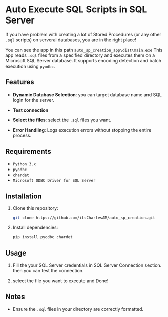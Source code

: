 # Auto Execute SQL Scripts in SQL Server

If you have problem with creating a lot of Stored Procedures (or any other `.sql` scripts) on serveral databases, you are in the right place!

You can see the app in this path `auto_sp_creation_app\dist\main.exe`
This app reads `.sql` files from a specified directory and executes them on a Microsoft SQL Server database. It supports encoding detection and batch execution using `pyodbc`.

## Features

- **Dynamic Database Selection**: you can target database name and SQL login for the server.

- **Test connection**

- **Select the files**: select the `.sql` files you want.
- **Error Handling**: Logs execution errors without stopping the entire process.

## Requirements

- `Python 3.x`
- `pyodbc`
- `chardet`
- `Microsoft ODBC Driver for SQL Server`

## Installation

1. Clone this repository:
   ```sh
   git clone https://github.com/itsCharlesAM/auto_sp_creation.git

2. Install dependencies:
   ```sh
   pip install pyodbc chardet

## Usage
1. Fill the your SQL Server credentials in SQL Server Connection section.
then you can test the connection.

2. select the file you want to execute and Done!

## Notes
- Ensure the `.sql` files in your directory are correctly formatted.
